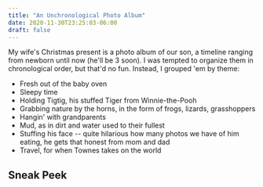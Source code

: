 ```yaml
---
title: "An Unchronological Photo Album"
date: 2020-11-30T23:25:03-06:00
draft: false
---
```


My wife's Christmas present is a photo album of our son, a timeline ranging from newborn until now (he'll be 3 soon). I was tempted to organize them in chronological order, but that'd no fun. Instead, I grouped 'em by theme:

- Fresh out of the baby oven
- Sleepy time
- Holding Tigtig, his stuffed Tiger from Winnie-the-Pooh
- Grabbing nature by the horns, in the form of frogs, lizards, grasshoppers
- Hangin' with grandparents
- Mud, as in dirt and water used to their fullest
- Stuffing his face -- quite hilarious how many photos we have of him eating, he gets that honest from mom and dad
- Travel, for when Townes takes on the world

## Sneak Peek

<div id="photos"></div>
<script src="index.js"></script>

